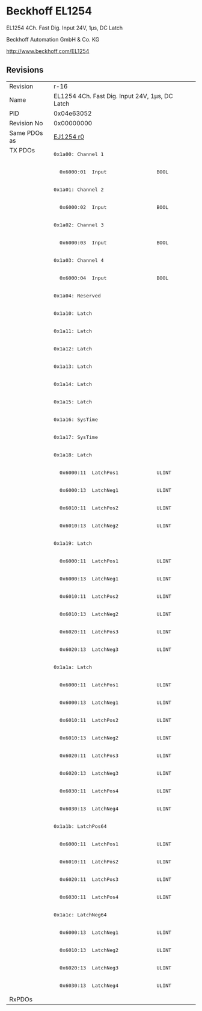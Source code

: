 # Beckhoff EL1254

EL1254 4Ch. Fast Dig. Input 24V, 1µs, DC Latch

Beckhoff Automation GmbH & Co. KG

http://www.beckhoff.com/EL1254

## Revisions
<table>
<tr>
<td>Revision</td>
<td>r-16</td>
</tr>
<tr>
<td>Name</td>
<td>EL1254 4Ch. Fast Dig. Input 24V, 1µs, DC Latch</td>
</tr>
<tr>
<td>PID</td>
<td>0x04e63052</td>
</tr>
<tr>
<td>Revision No</td>
<td>0x00000000</td>
</tr>
<tr>
<td>Same PDOs as</td>
<td><a href="EJ1254.md">EJ1254 r0</a></td>
</tr>
<tr>
<td rowspan=48 valign=top>TX PDOs</td>
<td><pre>0x1a00: Channel 1</pre></td>
<td></td>
</tr>
<tr>
<td><pre>  0x6000:01  Input                 BOOL</pre></td>
</tr>
<tr>
<td><pre>0x1a01: Channel 2</pre></td>
</tr>
<tr>
<td><pre>  0x6000:02  Input                 BOOL</pre></td>
</tr>
<tr>
<td><pre>0x1a02: Channel 3</pre></td>
</tr>
<tr>
<td><pre>  0x6000:03  Input                 BOOL</pre></td>
</tr>
<tr>
<td><pre>0x1a03: Channel 4</pre></td>
</tr>
<tr>
<td><pre>  0x6000:04  Input                 BOOL</pre></td>
</tr>
<tr>
<td><pre>0x1a04: Reserved</pre></td>
</tr>
<tr>
<td><pre>0x1a10: Latch</pre></td>
</tr>
<tr>
<td><pre>0x1a11: Latch</pre></td>
</tr>
<tr>
<td><pre>0x1a12: Latch</pre></td>
</tr>
<tr>
<td><pre>0x1a13: Latch</pre></td>
</tr>
<tr>
<td><pre>0x1a14: Latch</pre></td>
</tr>
<tr>
<td><pre>0x1a15: Latch</pre></td>
</tr>
<tr>
<td><pre>0x1a16: SysTime</pre></td>
</tr>
<tr>
<td><pre>0x1a17: SysTime</pre></td>
</tr>
<tr>
<td><pre>0x1a18: Latch</pre></td>
</tr>
<tr>
<td><pre>  0x6000:11  LatchPos1             ULINT</pre></td>
</tr>
<tr>
<td><pre>  0x6000:13  LatchNeg1             ULINT</pre></td>
</tr>
<tr>
<td><pre>  0x6010:11  LatchPos2             ULINT</pre></td>
</tr>
<tr>
<td><pre>  0x6010:13  LatchNeg2             ULINT</pre></td>
</tr>
<tr>
<td><pre>0x1a19: Latch</pre></td>
</tr>
<tr>
<td><pre>  0x6000:11  LatchPos1             ULINT</pre></td>
</tr>
<tr>
<td><pre>  0x6000:13  LatchNeg1             ULINT</pre></td>
</tr>
<tr>
<td><pre>  0x6010:11  LatchPos2             ULINT</pre></td>
</tr>
<tr>
<td><pre>  0x6010:13  LatchNeg2             ULINT</pre></td>
</tr>
<tr>
<td><pre>  0x6020:11  LatchPos3             ULINT</pre></td>
</tr>
<tr>
<td><pre>  0x6020:13  LatchNeg3             ULINT</pre></td>
</tr>
<tr>
<td><pre>0x1a1a: Latch</pre></td>
</tr>
<tr>
<td><pre>  0x6000:11  LatchPos1             ULINT</pre></td>
</tr>
<tr>
<td><pre>  0x6000:13  LatchNeg1             ULINT</pre></td>
</tr>
<tr>
<td><pre>  0x6010:11  LatchPos2             ULINT</pre></td>
</tr>
<tr>
<td><pre>  0x6010:13  LatchNeg2             ULINT</pre></td>
</tr>
<tr>
<td><pre>  0x6020:11  LatchPos3             ULINT</pre></td>
</tr>
<tr>
<td><pre>  0x6020:13  LatchNeg3             ULINT</pre></td>
</tr>
<tr>
<td><pre>  0x6030:11  LatchPos4             ULINT</pre></td>
</tr>
<tr>
<td><pre>  0x6030:13  LatchNeg4             ULINT</pre></td>
</tr>
<tr>
<td><pre>0x1a1b: LatchPos64</pre></td>
</tr>
<tr>
<td><pre>  0x6000:11  LatchPos1             ULINT</pre></td>
</tr>
<tr>
<td><pre>  0x6010:11  LatchPos2             ULINT</pre></td>
</tr>
<tr>
<td><pre>  0x6020:11  LatchPos3             ULINT</pre></td>
</tr>
<tr>
<td><pre>  0x6030:11  LatchPos4             ULINT</pre></td>
</tr>
<tr>
<td><pre>0x1a1c: LatchNeg64</pre></td>
</tr>
<tr>
<td><pre>  0x6000:13  LatchNeg1             ULINT</pre></td>
</tr>
<tr>
<td><pre>  0x6010:13  LatchNeg2             ULINT</pre></td>
</tr>
<tr>
<td><pre>  0x6020:13  LatchNeg3             ULINT</pre></td>
</tr>
<tr>
<td><pre>  0x6030:13  LatchNeg4             ULINT</pre></td>
</tr>
<tr>
<td>RxPDOs</td>
<td></td>
</tr>
</table>
